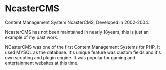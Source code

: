 # NcasterCMS
Content Management System NcasterCMS, Developed in 2002-2004.

NcasterCMS has not been maintained in nearly 18years, this is just an example of my past work. 

NCasterCMS was one of the first Content Management Systems for PHP, It used MYSQL as the database. It's unique feature was custom fields and it's own scripting and plugin engine. It was popular for gaming and entertainment websites at this time.
